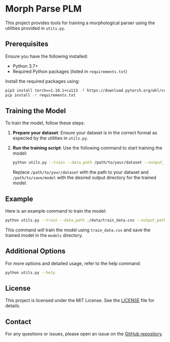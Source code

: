 # Morph Parse PLM

This project provides tools for training a morphological parser using the utilities provided in `utils.py`.

## Prerequisites

Ensure you have the following installed:
- Python 3.7+
- Required Python packages (listed in `requirements.txt`)

Install the required packages using:
```sh
pip3 install torch==1.10.1+cu113 -f https://download.pytorch.org/whl/cu113/torch_stable.html
pip install -r requirements.txt
```

## Training the Model

To train the model, follow these steps:

1. **Prepare your dataset**: Ensure your dataset is in the correct format as expected by the utilities in `utils.py`.

2. **Run the training script**: Use the following command to start training the model:
    ```sh
    python utils.py --train --data_path /path/to/your/dataset --output_path /path/to/save/model
    ```

    Replace `/path/to/your/dataset` with the path to your dataset and `/path/to/save/model` with the desired output directory for the trained model.

## Example

Here is an example command to train the model:
```sh
python utils.py --train --data_path ./data/train_data.csv --output_path ./models
```

This command will train the model using `train_data.csv` and save the trained model in the `models` directory.

## Additional Options

For more options and detailed usage, refer to the help command:
```sh
python utils.py --help
```

## License

This project is licensed under the MIT License. See the [LICENSE](LICENSE) file for details.

## Contact

For any questions or issues, please open an issue on the [GitHub repository](https://github.com/yourusername/morph_parse).
